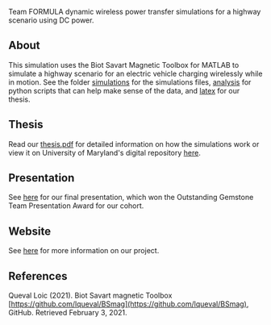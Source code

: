 Team FORMULA dynamic wireless power transfer simulations for a highway scenario using DC power.

## About
This simulation uses the Biot Savart Magnetic Toolbox for MATLAB to simulate a highway scenario for an electric vehicle charging wirelessly while in motion.  See the folder [simulations](https://github.com/katherinekemp/TeamFORMULA/tree/main/simulations) for the simulations files, [analysis](https://github.com/katherinekemp/TeamFORMULA/tree/main/analysis) for python scripts that can help make sense of the data, and [latex](https://github.com/katherinekemp/TeamFORMULA/tree/main/analysis) for our thesis.

## Thesis
Read our [thesis.pdf](https://github.com/katherinekemp/TeamFORMULA/blob/main/thesis.pdf) for detailed information on how the simulations work or view it on University of Maryland's digital repository [here](https://drum.lib.umd.edu/handle/1903/27070).

## Presentation
See [here](https://gemstone.umd.edu/sites/default/files/2021-06/FORMULA.mp4) for our final presentation, which won the Outstanding Gemstone Team Presentation Award for our cohort.

## Website
See [here](https://gemstoneformula.weebly.com/) for more information on our project.

## References
Queval Loic (2021). Biot Savart magnetic Toolbox [https://github.com/lqueval/BSmag](https://github.com/lqueval/BSmag), GitHub. Retrieved February 3, 2021.
